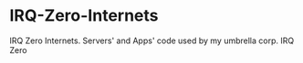 # IRQ-Zero-Internets
IRQ Zero Internets. Servers' and Apps' code used by my umbrella corp. IRQ Zero
